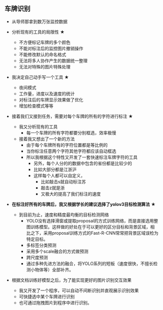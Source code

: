 ## 车牌识别
- 从导师那拿到数万张监控数据
- 分析现有的工具的局限性 ★
	- 不方便标记车牌的多个颜色
	- 不能对标注后的监控图片撤销操作
	- 不能修改默认的命名格式
	- 无法将多人协作产生的数据统一整理
	- 无法对特殊的图片特殊处理
- 我决定自己动手写一个工具 ★
	- 夜间模式
	- 工作量，进度以及速度的统计
	- 对标注后的车牌显示效果做了优化
	- 增加检查模式等等
- 接着我们又接到任务，需要对每个车牌的所有的字符进行标注 ★
	- 我又分析现有的工具
		- 每一个车牌的所有字符都要分别框选，效率极慢
	- 接着我又想出了一个新的方法
		- 由于每个车牌所有的字符位置都是等比例的
		- 当你标注任意两个字符其他字符都应该自动框选
		- 所以我根据这个特性又开发了一套快速标注车牌字符的工具
			- 另外，每个人分的的数据中包含的省份都是比较少的
			- 比如大部分都是江浙沪
			- 这样每个人都可以自定义，
				- 比如敲击s就自动标注苏
				- 敲击z就是浙
				- 又极大的提高了我们标注的速度

- **在标注好所有的车牌后，我又根据学长的建议选择了yolov3目标检测算法** ★
	- 到目前为止，速度和精度最均衡的目标检测网络
		- YOLO没有选择滑窗或提取proposal的方式训练网络，而是直接选用整图训练模型。这样做的好处在于可以更好的区分目标和背景区域，相比之下，采用proposal训练方式的Fast-R-CNN常常把背景区域误检为特定目标。 
		- 多标签分类预测
		- 采用多个scale融合的方式做预测
		- 跨尺度预测
		- 通过多种先进方法的融合，将YOLO系列的短板（速度很快，不擅长检测小物体等）全部补齐。
- 根据文档训练好模型之后，为了能实现更好的图片识别交互效果
	- 我又开发了一个程序，可以自动不间断识别并直观展示识别效果
	- 可快捷选中某个车牌进行识别
	- 也可通过拖拽图片到程序中进行识别。
	
